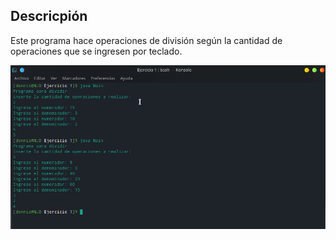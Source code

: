 ## Descricpión
Este programa hace operaciones de división según la cantidad de operaciones que se ingresen por teclado.

![Ejemplo](/assets/cs1.png)
